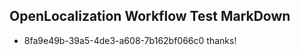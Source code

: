 ## OpenLocalization Workflow Test MarkDown
* 8fa9e49b-39a5-4de3-a608-7b162bf066c0 thanks!

<!--HONumber=Jul16_HO4-->



